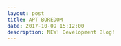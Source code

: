 ```yaml
---
layout: post
title: APT BOREDOM
date: 2017-10-09 15:12:00
description: NEW! Development Blog!
---
```

